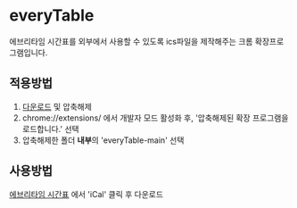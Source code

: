 # everyTable

에브리타임 시간표를 외부에서 사용할 수 있도록 ics파일을 제작해주는 크롬 확장프로그램입니다.

## 적용방법
1. [다운로드](https://github.com/Soboroo/everyTable/archive/refs/heads/main.zip) 및 압축해제
2. chrome://extensions/ 에서 개발자 모드 활성화 후, '압축해제된 확장 프로그램을 로드합니다.' 선택
3. 압축해제한 폴더 **내부**의 'everyTable-main' 선택

## 사용방법
[에브리타임 시간표](https://everytime.kr/timetable) 에서 'iCal' 클릭 후 다운로드
